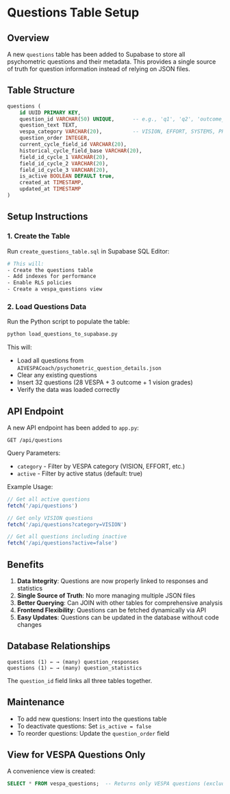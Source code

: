 # Questions Table Setup

## Overview
A new `questions` table has been added to Supabase to store all psychometric questions and their metadata. This provides a single source of truth for question information instead of relying on JSON files.

## Table Structure
```sql
questions (
    id UUID PRIMARY KEY,
    question_id VARCHAR(50) UNIQUE,      -- e.g., 'q1', 'q2', 'outcome_q_support'
    question_text TEXT,
    vespa_category VARCHAR(20),          -- VISION, EFFORT, SYSTEMS, PRACTICE, ATTITUDE, NA_OUTCOME
    question_order INTEGER,
    current_cycle_field_id VARCHAR(20),
    historical_cycle_field_base VARCHAR(20),
    field_id_cycle_1 VARCHAR(20),
    field_id_cycle_2 VARCHAR(20),
    field_id_cycle_3 VARCHAR(20),
    is_active BOOLEAN DEFAULT true,
    created_at TIMESTAMP,
    updated_at TIMESTAMP
)
```

## Setup Instructions

### 1. Create the Table
Run `create_questions_table.sql` in Supabase SQL Editor:
```bash
# This will:
- Create the questions table
- Add indexes for performance
- Enable RLS policies
- Create a vespa_questions view
```

### 2. Load Questions Data
Run the Python script to populate the table:
```bash
python load_questions_to_supabase.py
```

This will:
- Load all questions from `AIVESPACoach/psychometric_question_details.json`
- Clear any existing questions
- Insert 32 questions (28 VESPA + 3 outcome + 1 vision grades)
- Verify the data was loaded correctly

## API Endpoint

A new API endpoint has been added to `app.py`:

```
GET /api/questions
```

Query Parameters:
- `category` - Filter by VESPA category (VISION, EFFORT, etc.)
- `active` - Filter by active status (default: true)

Example Usage:
```javascript
// Get all active questions
fetch('/api/questions')

// Get only VISION questions
fetch('/api/questions?category=VISION')

// Get all questions including inactive
fetch('/api/questions?active=false')
```

## Benefits

1. **Data Integrity**: Questions are now properly linked to responses and statistics
2. **Single Source of Truth**: No more managing multiple JSON files
3. **Better Querying**: Can JOIN with other tables for comprehensive analysis
4. **Frontend Flexibility**: Questions can be fetched dynamically via API
5. **Easy Updates**: Questions can be updated in the database without code changes

## Database Relationships

```
questions (1) ← → (many) question_responses
questions (1) ← → (many) question_statistics
```

The `question_id` field links all three tables together.

## Maintenance

- To add new questions: Insert into the questions table
- To deactivate questions: Set `is_active = false`
- To reorder questions: Update the `question_order` field

## View for VESPA Questions Only

A convenience view is created:
```sql
SELECT * FROM vespa_questions;  -- Returns only VESPA questions (excludes NA_OUTCOME)
```
